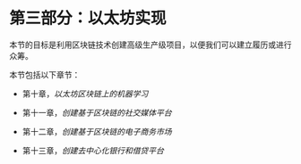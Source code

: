 # 第三部分：以太坊实现

本节的目标是利用区块链技术创建高级生产级项目，以便我们可以建立履历或进行众筹。

本节包括以下章节：

+   第十章，*以太坊区块链上的机器学习*

+   第十一章，*创建基于区块链的社交媒体平台*

+   第十二章，*创建基于区块链的电子商务市场*

+   第十三章，*创建去中心化银行和借贷平台*
